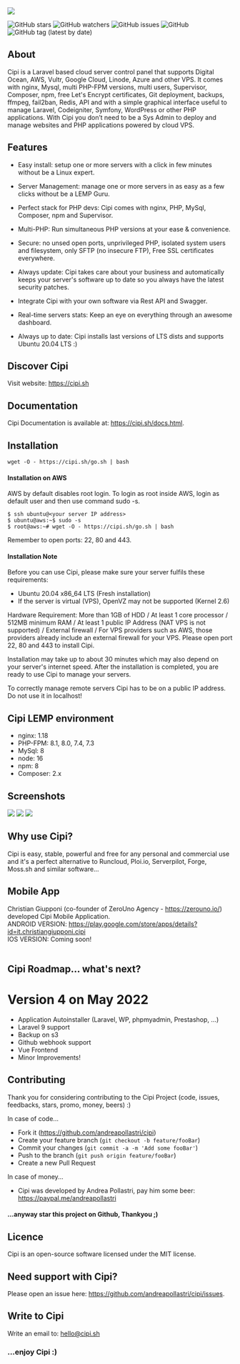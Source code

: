 <img src="https://github.com/andreapollastri/cipi/blob/master/utility/design/banner.png?raw=true">

![GitHub stars](https://img.shields.io/github/stars/andreapollastri/cipi?style=social)
![GitHub watchers](https://img.shields.io/github/watchers/andreapollastri/cipi?style=social)
![GitHub issues](https://img.shields.io/github/issues/andreapollastri/cipi)
![GitHub](https://img.shields.io/github/license/andreapollastri/cipi)
![GitHub tag (latest by date)](https://img.shields.io/github/v/tag/andreapollastri/cipi?label=version)

## About
Cipi is a Laravel based cloud server control panel that supports Digital Ocean, AWS, Vultr, Google Cloud, Linode, Azure and other VPS. It comes with nginx, Mysql, multi PHP-FPM versions, multi users, Supervisor, Composer, npm, free Let's Encrypt certificates, Git deployment, backups, ffmpeg, fail2ban, Redis, API and with a simple graphical interface useful to manage Laravel, Codeigniter, Symfony, WordPress or other PHP applications. With Cipi you don’t need to be a Sys Admin to deploy and manage websites and PHP applications powered by cloud VPS.

## Features
- Easy install: setup one or more servers with a click in few minutes without be a Linux expert.

- Server Management: manage one or more servers in as easy as a few clicks without be a LEMP Guru.

- Perfect stack for PHP devs: Cipi comes with nginx, PHP, MySql, Composer, npm and Supervisor.

- Multi-PHP: Run simultaneous PHP versions at your ease & convenience.

- Secure: no unsed open ports, unprivileged PHP, isolated system users and filesystem, only SFTP (no insecure FTP), Free SSL certificates everywhere.

- Always update: Cipi takes care about your business and automatically keeps your server's software up to date so you always have the latest security patches.

- Integrate Cipi with your own software via Rest API and Swagger.

- Real-time servers stats: Keep an eye on everything through an awesome dashboard.

- Always up to date: Cipi installs last versions of LTS dists and supports Ubuntu 20.04 LTS :)

## Discover Cipi
Visit website: https://cipi.sh

## Documentation
Cipi Documentation is available at: https://cipi.sh/docs.html.

## Installation
```
wget -O - https://cipi.sh/go.sh | bash
```
#### Installation on AWS
AWS by default disables root login. To login as root inside AWS, login as default user and then use command sudo -s.

```
$ ssh ubuntu@<your server IP address>
$ ubuntu@aws:~$ sudo -s
$ root@aws:~# wget -O - https://cipi.sh/go.sh | bash
```
Remember to open ports: 22, 80 and 443.

#### Installation Note
Before you can use Cipi, please make sure your server fulfils these requirements:

- Ubuntu 20.04 x86_64 LTS (Fresh installation)
- If the server is virtual (VPS), OpenVZ may not be supported (Kernel 2.6)

Hardware Requirement: More than 1GB of HDD / At least 1 core processor / 512MB minimum RAM / At least 1 public IP Address (NAT VPS is not supported) / External firewall / For VPS providers such as AWS, those providers already include an external firewall for your VPS. Please open port 22, 80 and 443 to install Cipi.

Installation may take up to about 30 minutes which may also depend on your server's internet speed. After the installation is completed, you are ready to use Cipi to manage your servers.

To correctly manage remote servers Cipi has to be on a public IP address. Do not use it in localhost!

## Cipi LEMP environment
- nginx: 1.18
- PHP-FPM: 8.1, 8.0, 7.4, 7.3
- MySql: 8
- node: 16
- npm: 8
- Composer: 2.x

## Screenshots

<img src="https://cipi.sh/assets/images/docs/dashboard.png"> 

<img src="https://cipi.sh/assets/images/docs/server.png"> 

<img src="https://cipi.sh/assets/images/docs/site.png"> 

## Why use Cipi?
Cipi is easy, stable, powerful and free for any personal and commercial use and it's a perfect alternative to Runcloud, Ploi.io, Serverpilot, Forge, Moss.sh and similar software...

## Mobile App
Christian Giupponi (co-founder of ZeroUno Agency - https://zerouno.io/) developed Cipi Mobile Application.<br>
ANDROID VERSION: https://play.google.com/store/apps/details?id=it.christiangiupponi.cipi<br>
IOS VERSION: Coming soon!<br><br>

## Cipi Roadmap... what's next? 

<h1>Version 4 on May 2022</h1>

- Application Autoinstaller (Laravel, WP, phpmyadmin, Prestashop, ...)
- Laravel 9 support
- Backup on s3
- Github webhook support
- Vue Frontend
- Minor Improvements!
## Contributing
Thank you for considering contributing to the Cipi Project (code, issues, feedbacks, stars, promo, money, beers) :)

In case of code...
- Fork it (https://github.com/andreapollastri/cipi)
- Create your feature branch (`git checkout -b feature/fooBar`)
- Commit your changes (`git commit -a -m 'Add some fooBar'`)
- Push to the branch (`git push origin feature/fooBar`)
- Create a new Pull Request

In case of money...
- Cipi was developed by Andrea Pollastri, pay him some beer: https://paypal.me/andreapollastri

#### ...anyway star this project on Github, Thankyou ;)

## Licence
Cipi is an open-source software licensed under the MIT license.

## Need support with Cipi?
Please open an issue here: https://github.com/andreapollastri/cipi/issues.

## Write to Cipi
Write an email to: hello@cipi.sh

### ...enjoy Cipi :)

